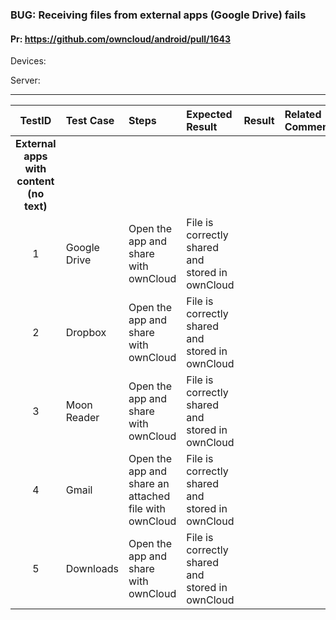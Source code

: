 ###  BUG: Receiving files from external apps (Google Drive) fails

#### Pr: https://github.com/owncloud/android/pull/1643

Devices: 

Server: 

---

 
| TestID | Test Case | Steps | Expected Result | Result | Related Comment |
| :----: | :-------- | :---- | :-------------- | :----: | :-------------- |
|**External apps with content (no text)**||||||
| 1 | Google Drive | Open the app and share with ownCloud| File is correctly shared and stored in ownCloud|  |  |
| 2 | Dropbox | Open the app and share with ownCloud|File is correctly shared and stored in ownCloud| | |
| 3 | Moon Reader | Open the app and share with ownCloud|File is correctly shared and stored in ownCloud | | |
| 4 | Gmail | Open the app and share an attached file with ownCloud|File is correctly shared and stored in ownCloud| | |
| 5 | Downloads | Open the app and share with ownCloud|File is correctly shared and stored in ownCloud| | |
